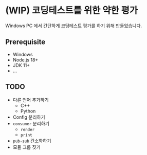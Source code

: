 # (WIP) 코딩테스트를 위한 약한 평가

Windows PC 에서 간단하게 코딩테스트 평가를 하기 위해 만들었습니다.

## Prerequisite

- Windows
- Node.js 18+
- JDK 11+
- ...

## TODO

- 다른 언어 추가하기
  - C++
  - Python
- Config 분리하기
- `consumer` 분리하기
  - `render`
  - `print`
- `pub-sub` 간소화하기
- 모듈 그룹 짓기
